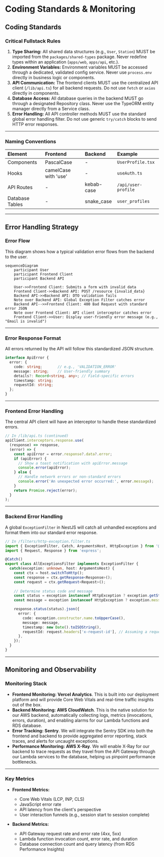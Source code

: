 # Coding Standards & Monitoring

## Coding Standards

### Critical Fullstack Rules

1.  **Type Sharing:** All shared data structures (e.g., `User`, `Station`) MUST be imported from the `packages/shared-types` package. Never redefine types within an application (`apps/web`, `apps/api`, etc.).
2.  **Environment Variables:** Environment variables MUST be accessed through a dedicated, validated config service. Never use `process.env` directly in business logic or components.
3.  **API Communication:** The frontend clients MUST use the centralized API client (`/lib/api.ts`) for all backend requests. Do not use `fetch` or `axios` directly in components.
4.  **Database Access:** All database queries in the backend MUST go through a designated Repository class. Never use the TypeORM entity manager directly from a Service class.
5.  **Error Handling:** All API controller methods MUST use the standard global error handling filter. Do not use generic `try/catch` blocks to send HTTP error responses.

---

### Naming Conventions

| Element | Frontend | Backend | Example |
| :--- | :--- | :--- | :--- |
| Components | PascalCase | - | `UserProfile.tsx` |
| Hooks | camelCase with 'use' | - | `useAuth.ts` |
| API Routes | - | kebab-case | `/api/user-profile` |
| Database Tables | - | snake\_case | `user_profiles` |

---

## Error Handling Strategy

### Error Flow

This diagram shows how a typical validation error flows from the backend to the user.

```mermaid
sequenceDiagram
    participant User
    participant Frontend Client
    participant Backend API

    User->>Frontend Client: Submits a form with invalid data
    Frontend Client->>Backend API: POST /resource {invalid_data}
    Backend API->>Backend API: DTO validation fails
    Note over Backend API: Global Exception Filter catches error
    Backend API-->>Frontend Client: 400 Bad Request with standard error JSON
    Note over Frontend Client: API client interceptor catches error
    Frontend Client->>User: Display user-friendly error message (e.g., "Email is invalid")
```

---

### Error Response Format

All errors returned by the API will follow this standardized JSON structure.

```typescript
interface ApiError {
  error: {
    code: string;       // e.g., 'VALIDATION_ERROR'
    message: string;    // User-friendly summary
    details?: Record<string, any>; // Field-specific errors
    timestamp: string;
    requestId: string;
  };
}
```

---

### Frontend Error Handling

The central API client will have an interceptor to handle these standardized errors.

```typescript
// In /lib/api.ts (continued)
apiClient.interceptors.response.use(
  (response) => response,
  (error) => {
    const apiError = error.response?.data?.error;
    if (apiError) {
      // Show a toast notification with apiError.message
      console.error(apiError); 
    } else {
      // Handle network errors or non-standard errors
      console.error('An unexpected error occurred:', error.message);
    }
    return Promise.reject(error);
  }
);
```

---

### Backend Error Handling

A global `ExceptionFilter` in NestJS will catch all unhandled exceptions and format them into our standard error response.

```typescript
// In /filters/http-exception.filter.ts
import { ExceptionFilter, Catch, ArgumentsHost, HttpException } from '@nestjs/common';
import { Request, Response } from 'express';

@Catch()
export class AllExceptionsFilter implements ExceptionFilter {
  catch(exception: unknown, host: ArgumentsHost) {
    const ctx = host.switchToHttp();
    const response = ctx.getResponse<Response>();
    const request = ctx.getRequest<Request>();
    
    // Determine status code and message
    const status = exception instanceof HttpException ? exception.getStatus() : 500;
    const message = exception instanceof HttpException ? exception.message : 'Internal Server Error';

    response.status(status).json({
      error: {
        code: exception.constructor.name.toUpperCase(),
        message: message,
        timestamp: new Date().toISOString(),
        requestId: request.headers['x-request-id'], // Assuming a request ID middleware
      },
    });
  }
}
```

---

## Monitoring and Observability

### Monitoring Stack

  * **Frontend Monitoring:** **Vercel Analytics**. This is built into our deployment platform and will provide Core Web Vitals and real-time traffic insights out of the box.
  * **Backend Monitoring:** **AWS CloudWatch**. This is the native solution for our AWS backend, automatically collecting logs, metrics (invocations, errors, duration), and enabling alarms for our Lambda functions and RDS database.
  * **Error Tracking:** **Sentry**. We will integrate the Sentry SDK into both the frontend and backend to provide aggregated error reporting, stack traces, and alerts for uncaught exceptions.
  * **Performance Monitoring:** **AWS X-Ray**. We will enable X-Ray for our backend to trace requests as they travel from the API Gateway through our Lambda services to the database, helping us pinpoint performance bottlenecks.

---

### Key Metrics

  * **Frontend Metrics:**

      * Core Web Vitals (LCP, INP, CLS)
      * JavaScript error rate
      * API latency from the client's perspective
      * User interaction funnels (e.g., session start to session complete)

  * **Backend Metrics:**

      * API Gateway request rate and error rate (4xx, 5xx)
      * Lambda function invocation count, error rate, and duration
      * Database connection count and query latency (from RDS Performance Insights)